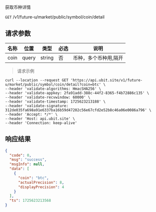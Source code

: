 获取币种详情

`GET` /v1/future-u/market/public/symbol/coin/detail

## 请求参数

| 名称   | 位置    | 类型     | 必选 | 说明          |
|------|-------|--------|----|-------------|
| coin | query | string | 否  | 币种，多个币种用,隔开 |

> 请求示例

```shell
curl --location --request GET 'https://api.ubit.site/v1/future-u/market/public/symbol/coin/detail?coin=btc' \
--header 'validate-algorithms: HmacSHA256' \
--header 'validate-appkey: 2fa91add-388c-44f2-8365-f4b72886c135' \
--header 'validate-recvwindow: 60000' \
--header 'validate-timestamp: 1725623213188' \
--header 'validate-signature: 312de035fa698a91e6337ba16b59d47202c56e67cfd2e52b8c46a06e0086a796' \
--header 'Accept: */*' \
--header 'Host: api.ubit.site' \
--header 'Connection: keep-alive'
```

## 响应结果

```json
{
  "code": 0,
  "msg": "success",
  "msgInfo": null,
  "data": [
    {
      "coin": "btc",
      "actualPrecision": 8,
      "displayPrecision": 4
    }
  ],
  "ts": 1725623213568
}
```

